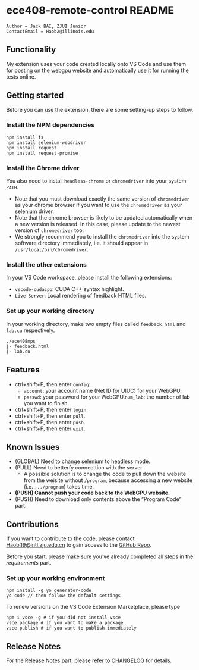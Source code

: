 # ece408-remote-control README

```shell
Author = Jack BAI, ZJUI Junior
ContactEmail = Haob2@illinois.edu
```

## Functionality

My extension uses your code created locally onto VS Code and use them for posting on the webgpu website and automatically use it for running the tests online.

## Getting started

Before you can use the extension, there are some setting-up steps to follow.

### Install the NPM dependencies

```shell
npm install fs
npm install selenium-webdriver
npm install request
npm install request-promise
```
### Install the Chrome driver

You also need to install `headless-chrome` or `chromedriver` into your system `PATH`.

-   Note that you must download exactly the same version of `chromedriver` as your chrome browser if you want to use the `chromedriver` as your selenium driver.
-   Note that the chrome browser is likely to be updated automatically when a new version is released. In this case, please update to the newest version of `chromedriver` too.
-   We strongly recommend you to install the `chromedriver` into the system software directory immediately, i.e. it should appear in `/usr/local/bin/chromedriver`.

### Install the other extensions

In your VS Code workspace, please install the following extensions:

-   `vscode-cudacpp`: CUDA C++ syntax highlight.
-   `Live Server`: Local rendering of feedback HTML files.

### Set up your working directory

In your working directory, make two empty files called `feedback.html` and `lab.cu` respectively.

```shell
./ece408mps
|- feedback.html
|- lab.cu
```

## Features

- ctrl+shift+P, then enter `config`:
    - `account`: your account name (Net ID for UIUC) for your WebGPU.
    - `passwd`: your password for your WebGPU.`num_lab`: the number of lab you want to finish.
- ctrl+shift+P, then enter `login`.
- ctrl+shift+P, then enter `pull`.
- ctrl+shift+P, then enter `push`.
- ctrl+shift+P, then enter `exit`.

## Known Issues

-   (GLOBAL) Need to change selenium to headless mode.
-   (PULL) Need to betterfy connecttion with the server.
    -   A possible solution is to change the code to pull down the website from the weisite without `/program`, because accessing a new website (i.e. `.../program`) takes time.
-   **(PUSH) Cannot push your code back to the WebGPU website.**
-   (PUSH) Need to download only contents above the “Program Code” part.

## Contributions

If you want to contribute to the code, please contact Haob.19@intl.zju.edu.cn to gain access to the [GitHub Repo](https://github.com/BiEchi/ece408-remote-control).

Before you start, please make sure you’ve already completed all steps in the *requirements* part.

### Set up your working environment

```shell
npm install -g yo generator-code
yo code // then follow the default settings
```

To renew versions on the VS Code Extension Marketplace, please type 

```shell
npm i vsce -g # if you did not install vsce
vsce package # if you want to make a package
vsce publish # if you want to publish immediately
```

## Release Notes

For the Release Notes part, please refer to [CHANGELOG](./CHANGELOG.md) for details.
